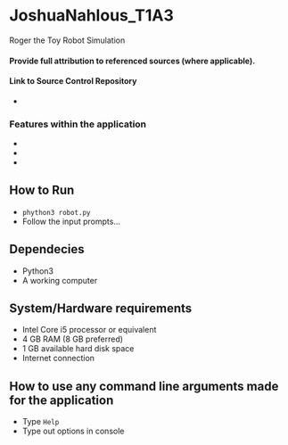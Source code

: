 # JoshuaNahlous_T1A3
 Roger the Toy Robot Simulation


#### Provide full attribution to referenced sources (where applicable).


#### Link to Source Control Repository
* 




### Features within the application
* 


* 


* 


## How to Run
* `phython3 robot.py`
* Follow the input prompts...


## Dependecies
* Python3
* A working computer

## System/Hardware requirements 
* Intel Core i5 processor or equivalent
* 4 GB RAM (8 GB preferred)
* 1 GB available hard disk space
* Internet connection

## How to use any command line arguments made for the application
* Type `Help`
* Type out options in console



